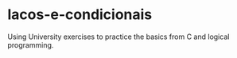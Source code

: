 # lacos-e-condicionais
 Using University exercises to practice the basics from C and logical programming.
